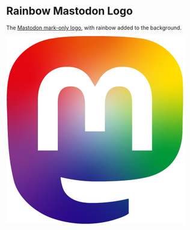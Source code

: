 # Rainbow Mastodon Logo
The [Mastodon mark-only logo](https://joinmastodon.org/branding), with rainbow added to the background.

![rainbow mastodon logo](mastodon-rainbow-500.png)
